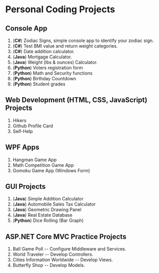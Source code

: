 # Personal Coding Projects

## Console App
1. (**C#**) Zodiac Signs, simple console app to identify your zodiac sign.
2. (**C#**) Test BMI value and return weight categories.
3. (**C#**) Date addition calculator.
4. (**Java**) Mortgage Calculator.
5. (**Java**) Weight (lbs & ounces) Calculator.
6. (**Python**) Voters registration form
7. (**Python**) Math and Security functions
8. (**Python**) Birthday Countdown
9. (**Python**) Student grades

## Web Development (HTML, CSS, JavaScript) Projects
1. Hikers
2. Github Profile Card
3. Self-Help

## WPF Apps
1. Hangman Game App
2. Math Competition Game App
3. Gomoku Game App (Windows Form)

## GUI Projects
1. (**Java**) Simple Addition Calculator
2. (**Java**) Automobile Sales Tax Calculator
3. (**Java**) Geometric Drawing Panel
4. (**Java**) Real Estate Database
5. (**Python**) Dice Rolling (Bar Graph)

## ASP.NET Core MVC Practice Projects
1. Ball Game Poll -- Configure Middleware and Services.
2. World Traveler -- Develop Controllers.
3. Cities Information Worldwide -- Develop Views.
4. Butterfly Shop -- Develop Models.
